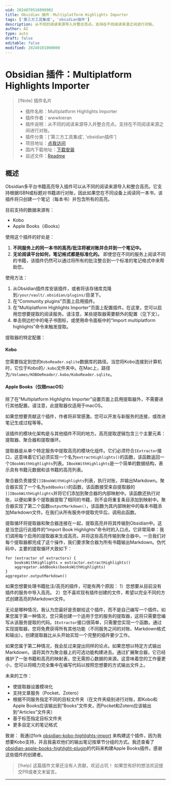 ```yaml
---
uid: 2024070516090902
title: Obsidian 插件：Multiplatform Highlights Importer
tags: ['第三方工具集成', 'obsidian插件']
description: 从不同的阅读来源导入并整合亮点。支持在不同阅读来源之间进行对账。
author: AI
type: auto
draft: false
editable: false
modified: 20240101000000
---
```


# Obsidian 插件：Multiplatform Highlights Importer

> [!Note] 插件名片
> - 插件名称：Multiplatform Highlights Importer
> - 插件作者：wwwkieran
> - 插件说明：从不同的阅读来源导入并整合亮点。支持在不同阅读来源之间进行对账。
> - 插件分类：['第三方工具集成', 'obsidian插件']
> - 项目地址：[点我访问](https://github.com/wwwkieran/obsidian-multiplatform-highlights-import)
> - 国内下载地址：[下载安装](https://pkmer.cn/products/plugin/pluginMarket/?multiplatform-highlights-import)
> - 自述文件：[Readme](https://ghproxy.net/https://raw.githubusercontent.com/wwwkieran/obsidian-multiplatform-highlights-import/main/README.md)



## 概述

Obsidian多平台书籍高亮导入插件可以从不同的阅读来源导入和整合高亮。它支持根据ISBN或标题对书籍进行对账，因此如果您在不同设备上阅读同一本书，该插件将只创建一个笔记（每本书）并包含所有的高亮。

目前支持的数据来源有：
- Kobo
- Apple Books（iBooks）

使用这个插件的好处是：
1. **不同服务上的同一本书的高亮/批注将被对账并合并到一个笔记中。**
2. **无论阅读平台如何，笔记格式都是标准化的。** 即使您在不同的服务上阅读不同的书籍，该插件仍然可以通过将所有的批注整合到一个标准的笔记格式中来帮助您。

使用方法：
1. 从Obsidian插件库安装插件，或者将该存储库克隆到`/your/vault/.obsidian/plugins/`目录下。
2. 在“Community plugins”页面上启用插件。
3. 在“Multiplatform Highlights Importer”页面上配置插件。在这里，您可以启用您想要提取的阅读服务。请注意，某些提取器需要额外的配置（见下文）。
4. 单击侧边栏中的电子书图标，或使用命令面板中的“Import multiplatform highlights”命令来触发提取。

提取器的特定配置：
#### Kobo
您需要指定到您的`KoboReader.sqlite`数据库的路径。当您将Kobo连接到计算机时，它位于Kobo的`/.kobo`文件夹中。在Mac上，路径为`/Volumes/KOBOeReader/.kobo/KoboReader.sqlite`。

#### Apple Books（仅限macOS）
除了在“Multiplatform Highlights Importer”设置页面上启用提取器外，不需要进行其他配置。请注意，此提取器仅适用于macOS。

如果您想要贡献这个插件，作者将非常感激。您可以开发与新服务的连接，或改进笔记生成过程等等。

该插件的模块化架构是与其他插件不同的地方。高亮提取逻辑包含三个主要元素：提取器、聚合器和提取循环。

提取器是从单个特定服务中提取高亮的模块化组件。它们必须符合`IExtractor`接口，这意味着它们必须实现一个名为`extractHighlights()`的函数，该函数返回一个`IBookWithHighlights`列表。`IBookWithHighlights`是一个简单的数据结构，表示具有书籍元数据和该书籍的高亮列表。

聚合器负责接受`[]IBookWithHighlights`列表，执行对账，并输出Markdown。聚合器实现了一个名为`addBooks()`的函数，该函数接受来自提取器的`[]IBookWithHighlights`并将它们添加到聚合器的内部映射中。该函数还执行对账，以便如果多个提取器提取了相同的书籍，则不会将重复条目添加到映射中。聚合器实现了第二个函数`outputMarkdown()`，该函数为其内部映射中的每本书籍添加Markdown文件。在我们从所有服务中提取完毕后，调用此函数。

提取循环将提取器和聚合器连接在一起，提取高亮并将其传输到Obsidian中。这是当您运行此插件的“Import Book Highlights”命令时的入口点。它非常简单：我们调用每个启用的提取器来生成高亮，并将这些高亮传输到聚合器中。一旦我们对每个提取器都完成了这个操作，我们要求聚合器为所有书籍输出Markdown。伪代码中，主要的提取循环大致如下：
``` 
for (extractor of extractors) {
	booksWithHighlights = extractor.extractHighlights()
	aggregator.addBooks(booksWithHighlights)
}
aggregator.outputMarkdown()
```

如果您想要处理书籍批注/高亮的插件，可能有两个原因：
1）您想要从目前没有插件的服务中导入高亮。
2）您不喜欢现有插件创建的文件，希望以完全不同的方式创建高亮的Markdown文件。

无论是哪种情况，我认为您最好是贡献给这个插件，而不是自己编写一个插件。如果您属于第一种情况，您只需创建一个适用于您的服务的提取器，这将只需要您编写从该服务提取的代码。`IExtractor`接口很简单，只需要您实现一个函数。通过实现提取器，您将免费获得所有其他功能（不同服务之间的对账、Markdown格式和输出）。创建提取器比从头开始实现一个完整的插件要少工作。

如果您属于第二种情况，我会反过来提出同样的论点。如果您想以特定方式输出Markdown，请将其作为聚合器上的可选功能构建进去。通过扩展聚合器，它已经维护了一张书籍和高亮的映射表，您无需担心数据的来源。这意味着您的工作量更小，您可以将精力完全集中在编写代码以按照您想要的方式输出文件上。

未来的工作：
- 使提取器设置模块化
- 支持文章服务（Pocket、Zotero）
- 根据不同服务指定不同的目标文件夹（在文件夹级别进行对账，即Kobo和Apple Books应该输出到“Books”文件夹，而Pocket和Zotero应该输出到“Articles”文件夹）
- 基于标签指定目标文件夹
- 更多自定义的笔记格式

致谢：
我通过fork [obsidian-kobo-highlights-import](https://github.com/OGKevin/obsidian-kobo-highlights-import) 来构建这个插件，因为我想要Kobo支持，并且我喜欢他们的输出笔记按章节分组的方式。我还查看了[obsidian-apple-books-highlight-plugin](https://github.com/bandantonio/obsidian-apple-books-highlights-plugin)的代码来构建Apple Books插件。感谢这些插件的创建者。


> [!help] 
> 这篇插件文章还没有人贡献，欢迎占坑！
> 如果您有好的想法欢迎提交PR或者文末留言。
> 

---



